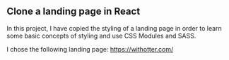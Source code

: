 ## Clone a landing page in React

In this project, I have copied the styling of a landing page in order to learn some basic concepts of styling and use CSS Modules and SASS.

I chose the following landing page: https://withotter.com/ 
